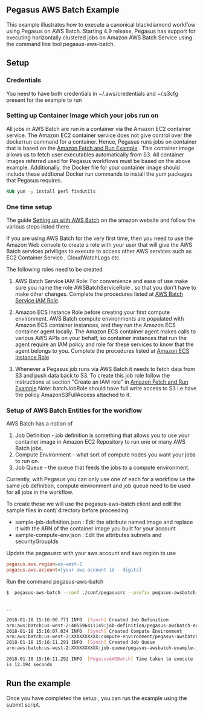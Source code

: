 Pegasus AWS Batch Example
--------------------------

This example illustrates how to execute a canonical blackdiamond
worklfow using Pegasus on AWS Batch. Starting 4.9 release, Pegasus has
support for executing horizontally clustered jobs on Amazon AWS Batch
Service using the command line tool pegasus-aws-batch. 

## Setup

### Credentials

You need to have both credentials in ~/.aws/credentials and ~/.s3cfg
present for the example to run

### Setting up Container Image which your jobs run on

All jobs in AWS Batch are run in a container via the Amazon EC2
container service. The Amazon EC2 container service does not give
control over the dockerrun command for a container. Hence, Pegasus
runs jobs on container that is based on the [Amazon Fetch and Run
Example](https://aws.amazon.com/blogs/compute/creating-a-simple-fetch-and-run-aws-batch-job/)
. This container image allows us to fetch user executables
automatically from S3. All container images referred used for Pegasus
workflows must be based on the above example. Additionally, the Docker
file for your container image should include these addtional Docker
run commands to install the yum packages that Pegasus requires.

```dockerfile
RUN yum -y install perl findutils
```

### One time setup

The guide [Setting up with AWS
Batch](https://docs.aws.amazon.com/batch/latest/userguide/get-set-up-for-aws-batch.html)
on the amazon website and follow the various steps listed there.

If you are using AWS Batch for the very first time, then you need to
use the Amazon Web console to create a role with your user that will
give the AWS Batch services priviliges to execute to access other AWS
services such as EC2 Container Service , CloudWatchLogs etc.

The following roles need to be created
1. AWS Batch Service IAM Role: For convenience and ease of use make
sure you name the role AWSBatchServiceRole , so that you don't have to
make other changes.  Complete the procedures listed at [AWS Batch Service IAM Role](https://docs.aws.amazon.com/batch/latest/userguide/service_IAM_role.html). 

2. Amazon ECS Instance Role before creating your first compute
environment. AWS Batch compute environments are populated with Amazon
ECS container instances, and they run the Amazon ECS container agent
locally. The Amazon ECS container agent makes calls to various AWS
APIs on your behalf, so container instances that run the agent require
an IAM policy and role for these services to know that the agent 
belongs to you. Complete the procedures listed at [Amazon ECS Instance
Role](https://docs.aws.amazon.com/batch/latest/userguide/instance_IAM_role.html)

3. Whenever a Pegasus job runs via AWS Batch it needs to fetch data
from S3 and push data back to S3. To create this job role follow the
instructions at section "Create an IAM role" in [Amazon Fetch and Run
Example](https://aws.amazon.com/blogs/compute/creating-a-simple-fetch-and-run-aws-batch-job/) 
Note: batchJobRole should have full write access to S3 i.e have the
policy AmazonS3FullAccess attached to it.


### Setup of AWS Batch Entities for the workflow
AWS Batch has a notion of 
1. Job Definition - job definition is something that allows you to
use your container image in Amazon EC2 Repository to run one or many
AWS Batch jobs. 
2. Compute Environment - what sort of compute nodes you want your jobs
to run on.
3. Job Queue - the queue that feeds the jobs to a compute environment.

Currently, with Pegasus you can only use one of each for a workflow
i.e the same job definition, compute environment and job queue need to
be used for all jobs in the workflow. 

To create these we will use the pegasus-aws-batch client and edit the
sample files in conf/ directory before proceeding
* sample-job-definition.json : Edit the attribute named image and replace
it with the ARN of the container image you built for your account
* sample-compute-env.json : Edit the attributes subnets and
securityGroupIds 

Update the pegasusrc with your aws account and aws region to use
```ini
pegasus.aws.region=us-west-2
pegasus.aws.account=[your aws account id - digits]
```
Run the command pegasus-aws-batch 
```bash
$  pegasus-aws-batch --conf ./conf/pegasusrc --prefix pegasus-awsbatch-example --create --compute-environment ./conf/sample-compute-env.json --job-definition ./conf/sample-job-definition.json --job-queue ./conf/sample-job-queue.json 


..

2018-01-18 15:16:00.771 INFO  [Synch] Created Job Definition
arn:aws:batch:us-west-2:405596411149:job-definition/pegasus-awsbatch-example-job-definition:1
2018-01-18 15:16:07.034 INFO  [Synch] Created Compute Environment
arn:aws:batch:us-west-2:XXXXXXXXXX:compute-environment/pegasus-awsbatch-example-compute-env
2018-01-18 15:16:11.291 INFO  [Synch] Created Job Queue
arn:aws:batch:us-west-2:XXXXXXXXXX:job-queue/pegasus-awsbatch-example-job-queue

2018-01-18 15:16:11.292 INFO  [PegasusAWSBatch] Time taken to execute
is 12.194 seconds

```


## Run the example

Once you have completed the setup , you can run the example using the
submit script.


